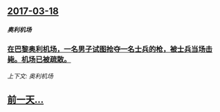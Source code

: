 ## [2017-03-18](/zh/news/2017/03/18/index.md)

##### 奥利机场
### [在巴黎奥利机场，一名男子试图抢夺一名士兵的枪，被士兵当场击毙。机场已被疏散。 ](/zh/news/2017/03/18/在巴黎奥利机场-一名男子试图抢夺一名士兵的枪-被士兵当场击毙-机场已被疏散.md)
_上下文: 奥利机场_

## [前一天...](/zh/news/2017/03/17/index.md)

